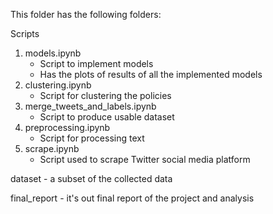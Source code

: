 This folder has the following folders: 

Scripts

1. models.ipynb 
    - Script to implement models 
    - Has the plots of results of all the implemented models
2. clustering.ipynb
    - Script for clustering the policies
3. merge_tweets_and_labels.ipynb
    - Script to produce usable dataset 
4. preprocessing.ipynb
    - Script for processing text
5. scrape.ipynb
    - Script used to scrape Twitter social media platform
   
dataset
    - a subset of the collected data  

final_report 
    - it's out final report of the project and analysis
